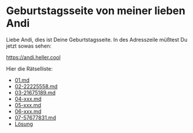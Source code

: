 # Geburtstagsseite von meiner lieben Andi

Liebe Andi, dies ist Deine Geburtstagsseite.
In des Adresszeile müßtest Du jetzt sowas sehen:

https://andi.heller.cool

Hier die Rätselliste:

- [01.md](01.md)
- [02-22225558.md](02-22225558.md)
- [03-21675189.md](03-21675189.md)
- [04-xxx.md](04-xxx.md)
- [05-xxx.md](05-xxx.md)
- [06-xxx.md](06-xxx.md)
- [07-57677831.md](07-57677831.md)
- [Lösung](4723190.md)

